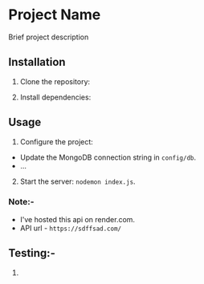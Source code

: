 # Project Name

Brief project description

## Installation

1. Clone the repository:

2. Install dependencies:

## Usage

1. Configure the project:

- Update the MongoDB connection string in `config/db`.
- ...

2. Start the server: `nodemon index.js`.

### Note:-

- I've hosted this api on render.com.
- API url - `https://sdffsad.com/`

## Testing:-

1.
